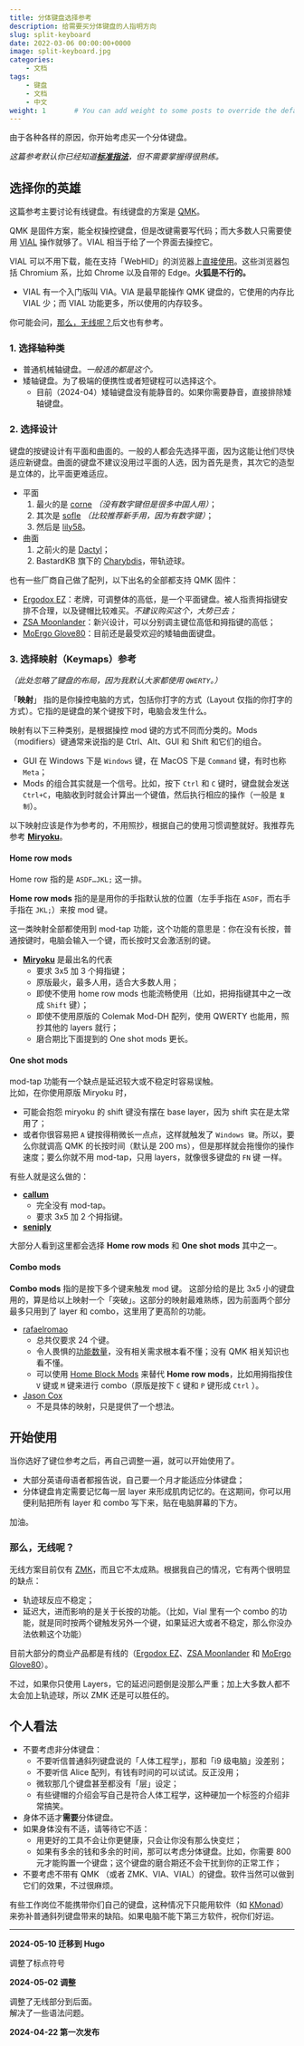 ```yaml
---
title: 分体键盘选择参考
description: 给需要买分体键盘的人指明方向
slug: split-keyboard
date: 2022-03-06 00:00:00+0000
image: split-keyboard.jpg
categories:
    - 文档
tags:
    - 键盘
    - 文档
    - 中文
weight: 1       # You can add weight to some posts to override the default sorting (date descending)
---
```


由于各种各样的原因，你开始考虑买一个分体键盘。

_这篇参考默认你已经知道[**标准指法**](https://sspai.com/post/45721)，但不需要掌握得很熟练。_

## 选择你的英雄

这篇参考主要讨论有线键盘。有线键盘的方案是 [QMK](https://docs.qmk.fm/#/)。

QMK 是固件方案，能全权操控键盘，但是改键需要写代码；而大多数人只需要使用 [VIAL](https://get.vial.today/) 操作就够了。VIAL 相当于给了一个界面去操控它。

VIAL 可以不用下载，能在支持「WebHID」的浏览器上[直接使用](https://vial.rocks/)。这些浏览器包括 Chromium 系，比如 Chrome 以及自带的 Edge。**火狐是不行的。**
  - VIAL 有一个入门版叫 VIA。VIA 是最早能操作 QMK 键盘的，它使用的内存比 VIAL 少；而 VIAL 功能更多，所以使用的内存较多。

你可能会问，[那么，无线呢？](#那么无线呢)后文也有参考。

### 1. 选择轴种类

- 普通机械轴键盘。_一般选的都是这个。_
- 矮轴键盘。为了极端的便携性或者短键程可以选择这个。
  - 目前（2024-04）矮轴键盘没有能静音的。如果你需要静音，直接排除矮轴键盘。

### 2. 选择设计

键盘的按键设计有平面和曲面的。一般的人都会先选择平面，因为这能让他们尽快适应新键盘。曲面的键盘不建议没用过平面的人选，因为首先是贵，其次它的造型是立体的，比平面更难适应。

- 平面
  1. 最火的是 [corne](https://github.com/foostan/crkbd/) _（没有数字键但是很多中国人用）_；
  2. 其次是 [sofle](https://josefadamcik.github.io/SofleKeyboard/) _（比较推荐新手用，因为有数字键）_；
  3. 然后是 [lily58](https://github.com/kata0510/Lily58)。
- 曲面
  1. 之前火的是 [Dactyl](https://github.com/adereth/dactyl-keyboard)；
  2. BastardKB 旗下的 [Charybdis](https://bastardkb.com/charybdis/)，带轨迹球。

也有一些厂商自己做了配列，以下出名的全部都支持 QMK 固件：

- [Ergodox EZ](https://ergodox-ez.com/)：老牌，可调整体的高低，是一个平面键盘。被人指责拇指键安排不合理，以及键帽比较难买。_不建议购买这个，大势已去；_
- [ZSA Moonlander](https://www.zsa.io/moonlander/)：新兴设计，可以分别调主键位高低和拇指键的高低；
- [MoErgo Glove80](https://www.moergo.com/collections/glove80-keyboards)：目前还是最受欢迎的矮轴曲面键盘。

### 3. 选择映射（Keymaps）参考

_（此处忽略了键盘的布局，因为我默认大家都使用 `QWERTY`。）_

「**映射**」 指的是你操控电脑的方式，包括你打字的方式（Layout 仅指的你打字的方式）。它指的是键盘的某个键按下时，电脑会发生什么。

映射有以下三种类别，是根据操控 mod 键的方式不同而分类的。Mods （modifiers）键通常来说指的是 Ctrl、Alt、GUI 和 Shift 和它们的组合。

 - GUI 在 Windows 下是 `Windows` 键，在 MacOS 下是 `Command` 键，有时也称 `Meta`；
- Mods 的组合其实就是一个信号。比如，按下 `Ctrl` 和 `C` 键时，键盘就会发送 `Ctrl+C`，电脑收到时就会计算出一个键值，然后执行相应的操作（一般是 `复制`）。

以下映射应该是作为参考的，不用照抄，根据自己的使用习惯调整就好。我推荐先参考 [**Miryoku**](https://github.com/manna-harbour/miryoku/tree/master/docs/reference)。

#### **Home row mods**

Home row 指的是 `ASDF…JKL;` 这一排。

**Home row mods** 指的是是用你的手指默认放的位置（左手手指在 `ASDF`，而右手手指在 `JKL;`）来按 mod 键。

这一类映射全部都使用到 mod-tap 功能，这个功能的意思是：你在没有长按，普通按键时，电脑会输入一个键，而长按时又会激活别的键。



- [**Miryoku**](https://github.com/manna-harbour/miryoku/tree/master/docs/reference) 是最出名的代表
  - 要求 3x5 加 3 个拇指键；
  - 原版最火，最多人用，适合大多数人用；
  - 即使不使用 home row mods 也能流畅使用（比如，把拇指键其中之一改成 `Shift` 键）；
  - 即使不使用原版的 Colemak Mod-DH 配列，使用 QWERTY 也能用，照抄其他的 layers 就行；
  - 磨合期比下面提到的 One shot mods 更长。

#### **One shot mods**

mod-tap 功能有一个缺点是延迟较大或不稳定时容易误触。  
比如，在你使用原版 Miryoku 时，

- 可能会抱怨 miryoku 的 shift 键没有摆在 base layer，因为 shift 实在是太常用了；
- 或者你很容易把 `A` 键按得稍微长一点点，这样就触发了 `Windows 键`。所以，要么你就调高 QMK 的长按时间（默认是 200 ms），但是那样就会拖慢你的操作速度；要么你就不用 mod-tap，只用 layers，就像很多键盘的 `FN` 键 一样。

有些人就是这么做的：

- [**callum**](https://github.com/callum-oakley/qmk_firmware/tree/master/users/callum)
    - 完全没有 mod-tap。
    - 要求 3x5 加 2 个拇指键。
- [**seniply**](https://stevep99.github.io/seniply/)

大部分人看到这里都会选择 **Home row mods** 和 **One shot mods** 其中之一。

#### **Combo mods**

**Combo mods** 指的是按下多个键来触发 mod 键。
这部分给的是比 3x5 小的键盘用的，算是给以上映射一个「突破」。这部分的映射最难熟练，因为前面两个部分最多只用到了 layer 和 combo，这里用了更高阶的功能。  

- [rafaelromao](https://github.com/rafaelromao/keyboards)
  - 总共仅要求 24 个键。
  - 令人畏惧的[功能数量](https://github.com/rafaelromao/keyboards?tab=readme-ov-file#main-features)，没有相关需求根本看不懂；没有 QMK 相关知识也看不懂。
  - 可以使用 [Home Block Mods](https://precondition.github.io/home-row-mods#alternative-home-row-mods-layout) 来替代 **Home row mods**，比如用拇指按住 `V` 键或 `M` 键来进行 combo（原版是按下 `C` 键和 `P` 键形成 `Ctrl` ）。
- [Jason Cox](https://jasoncarloscox.com/blog/combo-mods/)
  - 不是具体的映射，只是提供了一个想法。

## 开始使用

当你选好了键位参考之后，再自己调整一遍，就可以开始使用了。

- 大部分英语母语者都报告说，自己要一个月才能适应分体键盘；
- 分体键盘肯定需要记忆每一层 layer 来形成肌肉记忆的。在这期间，你可以用便利贴把所有 layer 和 combo 写下来，贴在电脑屏幕的下方。

加油。

### 那么，无线呢？

无线方案目前仅有 [ZMK](https://zmk.dev/)，而且它不太成熟。根据我自己的情况，它有两个很明显的缺点：

- 轨迹球反应不稳定；
- 延迟大，进而影响的是关于长按的功能。（比如，Vial 里有一个 combo 的功能，就是同时按两个键触发另外一个键，如果延迟大或者不稳定，那么你没办法依赖这个功能）

目前大部分的商业产品都是有线的（[Ergodox EZ](https://ergodox-ez.com/)、[ZSA Moonlander](https://www.zsa.io/moonlander/) 和 [MoErgo Glove80](https://www.moergo.com/pages/glove80-product-details)）。

不过，如果你只使用 Layers，它的延迟问题倒是没那么严重；加上大多数人都不太会加上轨迹球，所以 ZMK 还是可以胜任的。

## 个人看法

- 不要考虑非分体键盘：
  - 不要听信普通斜列键盘说的「人体工程学」，那和「i9 级电脑」没差别；
  - 不要听信 Alice 配列，有钱有时间的可以试试。反正没用；
  - 微软那几个键盘甚至都没有「层」设定；
  - 有些键帽的介绍会写自己是符合人体工程学，这种硬加一个标签的介绍非常搞笑。
- 身体不适才**需要**分体键盘。
- 如果身体没有不适，请等待它不适：
  - 用更好的工具不会让你更健康，只会让你没有那么快变烂；
  - 如果有多余的钱和多余的时间，那可以考虑分体键盘。比如，你需要 800 元才能购置一个键盘；这个键盘的磨合期还不会干扰到你的正常工作；
- 不要考虑不带有 QMK （或者 ZMK、VIA、VIAL）的键盘。软件当然可以做到它们的效果，不过很麻烦。

有些工作岗位不能携带你们自己的键盘，这种情况下只能用软件（如 [KMonad](https://github.com/kmonad/kmonad)）来弥补普通斜列键盘带来的缺陷。如果电脑不能下第三方软件，祝你们好运。

---

**2024-05-10 迁移到 Hugo**

调整了标点符号

**2024-05-02 调整**

调整了无线部分到后面。  
解决了一些语法问题。

**2024-04-22 第一次发布**
